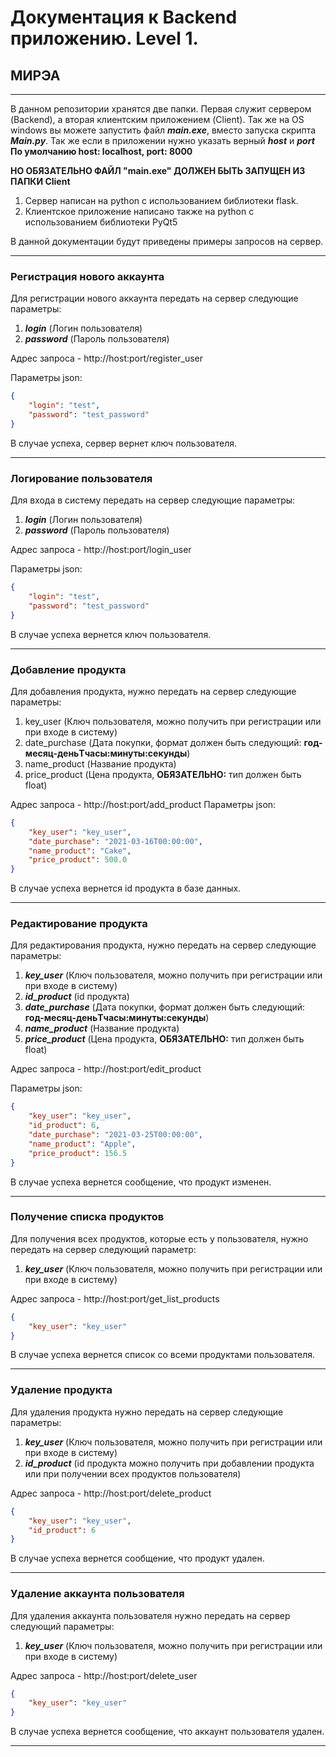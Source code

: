 # Документация к Backend приложению. Level 1.
## МИРЭА

---
В данном репозитории хранятся две папки.
Первая служит сервером (Backend), а вторая клиентским приложением (Client). Так же на OS windows вы можете запустить
файл ***main.exe***, вместо запуска скрипта ***Main.py***. Так же если в приложении нужно указать верный ***host*** и ***port***
**По умолчанию host: localhost, port: 8000**

**НО ОБЯЗАТЕЛЬНО ФАЙЛ "main.exe" ДОЛЖЕН БЫТЬ ЗАПУЩЕН ИЗ ПАПКИ Client**

1. Сервер написан на python с использованием библиотеки flask.
2. Клиентское приложение написано также на python с использованием библиотеки PyQt5

В данной документации будут приведены примеры запросов на сервер.

---

### Регистрация нового аккаунта
Для регистрации нового аккаунта передать на сервер следующие параметры:
1. ***login*** (Логин пользователя)
2. ***password*** (Пароль пользователя)

Адрес запроса - http://host:port/register_user

Параметры json:
```json
{
    "login": "test",
    "password": "test_password"
}
```
В случае успеха, сервер вернет ключ пользователя.

---

### Логирование пользователя
Для входа в систему передать на сервер следующие параметры:
1. ***login*** (Логин пользователя)
2. ***password*** (Пароль пользователя)

Адрес запроса - http://host:port/login_user

Параметры json:
```json
{
    "login": "test",
    "password": "test_password"
}
```
В случае успеха вернется ключ пользователя.

---

### Добавление продукта
Для добавления продукта, нужно передать на сервер следующие параметры:
1. key_user (Ключ пользователя, можно получить при регистрации или при входе в систему)
2. date_purchase (Дата покупки, формат должен быть следующий: **год-месяц-деньTчасы:минуты:секунды**)
3. name_product (Название продукта)
4. price_product (Цена продукта, **ОБЯЗАТЕЛЬНО:** тип должен быть float)

Адрес запроса - http://host:port/add_product
Параметры json:
```json
{
    "key_user": "key_user",
    "date_purchase": "2021-03-16T00:00:00",
    "name_product": "Cake",
    "price_product": 500.0
}
```
В случае успеха вернется id продукта в базе данных.

---

### Редактирование продукта
Для редактирования продукта, нужно передать на сервер следующие параметры:
1. ***key_user*** (Ключ пользователя, можно получить при регистрации или при входе в систему)
2. ***id_product*** (id продукта) 
3. ***date_purchase*** (Дата покупки, формат должен быть следующий: **год-месяц-деньTчасы:минуты:секунды**)
4. ***name_product*** (Название продукта)
5. ***price_product*** (Цена продукта, **ОБЯЗАТЕЛЬНО:** тип должен быть float)

Адрес запроса - http://host:port/edit_product

Параметры json:
```json
{
    "key_user": "key_user",
    "id_product": 6,
    "date_purchase": "2021-03-25T00:00:00",
    "name_product": "Apple",
    "price_product": 156.5
}
```
В случае успеха вернется сообщение, что продукт изменен.

---

### Получение списка продуктов
Для получения всех продуктов, которые есть у пользователя, нужно передать на сервер следующий параметр:
1. ***key_user*** (Ключ пользователя, можно получить при регистрации или при входе в систему)

Адрес запроса - http://host:port/get_list_products

```json
{
    "key_user": "key_user"
}
```
В случае успеха вернется список со всеми продуктами пользователя.

---

### Удаление продукта
Для удаления продукта нужно передать на сервер следующие параметры:
1. ***key_user*** (Ключ пользователя, можно получить при регистрации или при входе в систему)
2. ***id_product*** (id продукта можно получить при добавлении продукта или при получении всех продуктов пользователя)

Адрес запроса - http://host:port/delete_product

```json
{
    "key_user": "key_user",
    "id_product": 6
}
```
В случае успеха вернется сообщение, что продукт удален.

---

### Удаление аккаунта пользователя

Для удаления аккаунта пользователя нужно передать на сервер следующий параметры:
1. ***key_user*** (Ключ пользователя, можно получить при регистрации или при входе в систему)

Адрес запроса - http://host:port/delete_user

```json
{
    "key_user": "key_user"
}
```
В случае успеха вернется сообщение, что аккаунт пользователя удален.

---
